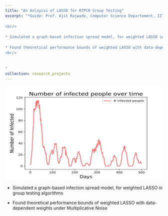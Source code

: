 ```yaml
---
title: "An Anlaysis of LASSO for RTPCR Group Testing"
excerpt: "*Guide: Prof. Ajit Rajwade, Computer Science Departement, IIT Bombay*<br/><img src='/images/numinfections.jpg' width='600' height='300'>

<br/>

* Simulated a graph-based infection spread model, for weighted LASSO in group testing algorithms

* Found theoretical performance bounds of weighted LASSO with data-dependent weights under Multiplicative Noise
<br/>


"
collection: research_projects
---
```


<!-- <img src='/images/tda_img.png'> -->
<img src="/images/numinfections.jpg" width="600" height="300">
<br/>

* Simulated a graph-based infection spread model, for weighted LASSO in group testing algorithms

* Found theoretical performance bounds of weighted LASSO with data-dependent weights under Multiplicative Noise
<br/>

